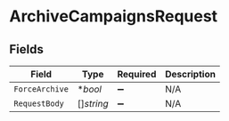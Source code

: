 # ArchiveCampaignsRequest


## Fields

| Field              | Type               | Required           | Description        |
| ------------------ | ------------------ | ------------------ | ------------------ |
| `ForceArchive`     | **bool*            | :heavy_minus_sign: | N/A                |
| `RequestBody`      | []*string*         | :heavy_minus_sign: | N/A                |